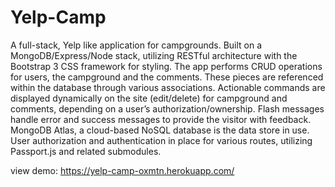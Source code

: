 # Yelp-Camp
A full-stack, Yelp like application for campgrounds. Built on a MongoDB/Express/Node stack, utilizing RESTful architecture with the Bootstrap 3 CSS framework for styling. The app performs CRUD operations for users, the campground and the comments. These pieces are referenced within the database through various associations. Actionable commands are displayed dynamically on the site (edit/delete) for campground and comments, depending on a user’s authorization/ownership. Flash messages handle error and success messages to provide the visitor with feedback. MongoDB Atlas, a cloud-based NoSQL database is the data store in use. User authorization and authentication in place for various routes, utilizing Passport.js and related submodules.

view demo: https://yelp-camp-oxmtn.herokuapp.com/
